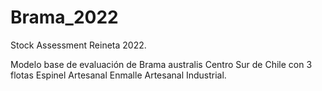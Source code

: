 # Brama_2022
Stock Assessment Reineta 2022. 

Modelo base de evaluación de Brama australis Centro Sur de Chile con 3 flotas
Espinel Artesanal
Enmalle Artesanal
Industrial.


